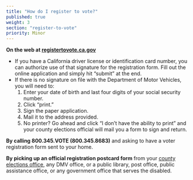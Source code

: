 ```yaml
---
title: "How do I register to vote?"
published: true
weight: 3
section: "register-to-vote"
priority: Minor
---
```



**On the web at [registertovote.ca.gov](http://registertovote.ca.gov//)**  
- If you have a California driver license or identification card number, you can authorize use of that signature for the registration form.  Fill out the online application and simply hit “submit” at the end.  
- If there is no signature on file with the Department of Motor Vehicles, you will need to:  
	1. Enter your date of birth and last four digits of your social security number.  
	2. Click “print.”  
	3. Sign the paper application.  
    4. Mail it to the address provided.  
    5. No printer? Go ahead and click “I don’t have the ability to print” and your county elections official will mail you a form to sign and return.  

**By calling 800.345.VOTE (800.345.8683)** and asking to have a voter registration form sent to your home.  

**By picking up an official registration postcard form** from your [county elections 	office](#section-election-office-contact), any DMV office, or a public library, post office, public assistance 	office, or any government office that serves the disabled.
